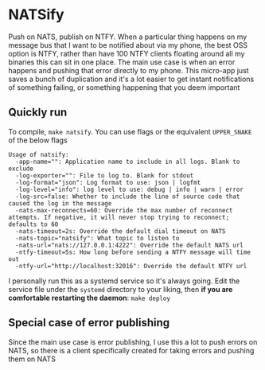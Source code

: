 # NATSify

Push on NATS, publish on NTFY. When a particular thing happens on my message bus that
I want to be notified about via my phone, the best OSS option is NTFY, rather than
have 100 NTFY clients floating around all my binaries this can sit in one place.
The main use case is when an error happens and pushing that error directly to my
phone. This micro-app just saves a bunch of duplication and it's a lot easier to
get instant notifications of something failing, or something happening that you
deem important

## Quickly run

To compile, `make natsify`. You can use flags or the equivalent `UPPER_SNAKE` of the below flags

```
Usage of natsify:
  -app-name="": Application name to include in all logs. Blank to exclude
  -log-exporter="": File to log to. Blank for stdout
  -log-format="json": Log format to use: json | logfmt
  -log-level="info": log level to use: debug | info | warn | error
  -log-src=false: Whether to include the line of source code that caused the log in the message
  -nats-max-reconnects=60: Override the max number of reconnect attempts. If negative, it will never stop trying to reconnect; defaults to 60
  -nats-timeout=2s: Override the default dial timeout on NATS
  -nats-topic="natsify": What topic to listen to
  -nats-url="nats://127.0.0.1:4222": Override the default NATS url
  -ntfy-timeout=5s: How long before sending a NTFY message will time out
  -ntfy-url="http://localhost:32016": Override the default NTFY url
```

I personally run this as a systemd service so it's always going. Edit the service file under the `systemd` directory
to your liking, then **if you are comfortable restarting the daemon**: `make deploy`

## Special case of error publishing

Since the main use case is error publishing, I use this a lot to push errors on NATS, so there is a client specifically
created for taking errors and pushing them on NATS